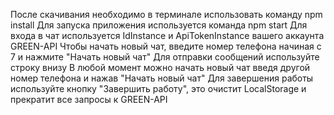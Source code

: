 После скачивания необходимо в терминале использовать команду
npm install
Для запуска приложения используется команда
npm start
Для входа в чат используется IdInstance и ApiTokenInstance вашего аккаунта GREEN-API
Чтобы начать новый чат, введите номер телефона начиная с 7 и нажмите "Начать новый чат"
Для отправки сообщений используйте строку внизу
В любой момент можно начать новый чат введя другой номер телефона и нажав "Начать новый чат"
Для завершения работы используйте кнопку "Завершить работу", это очистит LocalStorage и прекратит все запросы к GREEN-API